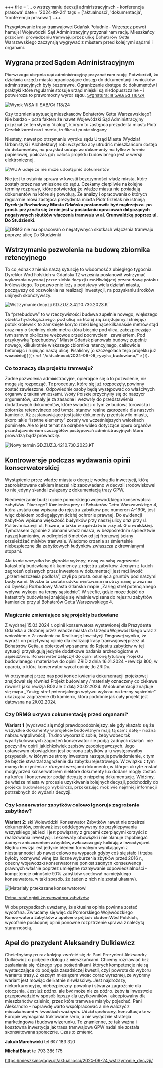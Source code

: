 +++
title = '... o wstrzymaniu decyzji administracyjnych - konferencja prasowa'
date = '2024-09-24'
tags = ['aktualnosci', 'dokumentacja', 'konferencja prasowa']
+++

Przygotowanie trasy tramwajowej Gdańsk Południe - Wrzeszcz powoli hamuje!
Wojewódzki Sąd Administracyjny przyznał nam rację. Mieszkańcy przeciwni prowadzeniu tramwaju przez ulicę Bohaterów Getta Warszawskiego zaczynają wygrywać z miastem przed kolejnymi sądami i organami. 

<!--more-->

## Wygrana przed Sądem Administracyjnym

Pierwszego sierpnia sąd administracyjny przyznał nam rację. Potwierdził, że działania urzędu miasta ograniczające dostęp do dokumentacji i wniosków administracyjnych były bezprawne. Ograniczanie dostępu do dokumentów i praktyki które regularnie stosuje urząd miejski są niedopuszczalne - i potwierdza to prawomocny wyrok sądu. 
[Sygnatura: III SAB/Gd 118/24](https://orzeczenia.nsa.gov.pl/doc/9F89CDBA22)

![Wyrok WSA III SAB/Gd 118/24](WSA-wyrok.jpg)

Czy to zmienia sytuację mieszkańców Bohaterów Getta Warszawskiego? 
Nie bardzo - poza faktem że nawet Wojewódzki Sąd Administracyjny przyznał że ten słynny “dialog”, którym to zastępca prezydenta miasta Piotr Grzelak karmi nas i media, to fikcja i puste slogany.

Niestety, nawet po otrzymaniu wyroku sądu Urząd Miasta (Wydział Urbanistyki i Architektury) robi wszystko aby utrudnić mieszkańcom dostęp do dokumentów, na przykład udając że dokumenty ma tylko w formie papierowej, podczas gdy całość projektu budowlanego jest w wersji elektronicznej. 

![WUiA udaje że nie może udostępnić dokumentów](WUiA-dokumenty_papierowe.png)

Nie jest to ostatnia sprawa w kwestii bezczynności władz miasta, które zostały przez nas wniesione do sądu. Czekamy cierpliwie na kolejne terminy rozprawy, które potwierdzą że władze miasta nie posiadają dokumentów na które się powołują. Że analizy i opracowania o których regularnie mówi zastępca prezydenta miasta Piotr Grzelak nie istnieją. 
**Dyrekcja Rozbudowy Miasta Gdańska postanowiła być mądrzejsza i po prostu przyznała się że nie jest w posiadaniu opracowań dotyczących negatywnych skutków właczenia tramwaju w al. Grunwaldzką poprzez ul. Do Studzienki**. 

![DRMG nie ma opracowań o negatywnych skutkach włączenia tramwaju poprzez ulicę Do Studzienki](brak_opracowan_o_negatywnych_skutkach_do_studzienki.png)

## Wstrzymanie pozwolenia na budowę zbiornika retencyjnego

To co jednak zmienia naszą sytuację to wiadomość z ubiegłego tygodnia. Dyrektor Wód Polskich w Gdańsku 12 września postanowił wstrzymać wykonanie wydanej przez siebie decyzji umożliwiającej przebudowę potoku królewskiego. To pozwolenie leży u podstawy wielu działań miasta, począwszy od pozwolenia na realizacji inwestycji, na pozyskaniu środków unijnych skończywszy. 

![Wstrzymanie decyzji GD.ZUZ.3.4210.730.2023.KT](wody-polskie_wstrzymanie_decyzji.jpg)

Ta “przebudowa” to w rzeczywistości budowa zupełnie nowego, większego obiektu hydrologicznego, pod ulicą na której się znajdujemy. Istniejący potok królewski to zamknięte koryto rzeki biegnące kilkanaście metrów stąd oraz rury o średnicy około metra która biegnie pod ulica, zabezpieczając tym samym okoliczne wieżowce przed podmyciem i zawaleniem. 
Pod przykrywką “przebudowy” Miasto Gdańsk planowało budowę zupełnie nowego, kilkukrotnie większego zbiornika retencyjnego, całkowicie betonując i rujnując naszą ulicę. Pisaliśmy [o szczegółach tego projektu już wcześniej]({{< ref "/aktualnosci/2024-06-06_ryzyka_budowlane/" >}}).

### Co to znaczy dla projektu tramwaju? 

Żadne pozwolenia administracyjne, opierające się o to pozwolenie, nie mogą się rozpocząć. Te procedury, które się już rozpoczęły, powinny zostać zawieszone. Odpowiednie osoby będą występować do właściwych organów z takimi wnioskami. 
Wody Polskie przychyliły się do naszych argumentów, uznały je za zasadne i wezwały do przedstawienia dodatkowych dokumentów, które świadczą o tym że budowa torowiska i zbiornika retencyjnego pod tymże, stanowi realne zagrożenie dla naszych kamienic.
Aż zastanawiające jest jakie dokumenty przedstawiło miasto, skoro takie “istotne elementy” zostały we wcześniejszych wnioskach pominięte. Ale to jest temat na odrębne wideo dotyczące oporu organów przed ujawnieniem szczegółów postępowań administracyjnych które prowadzą bądź prowadziły. 

![Nowy termin GD.ZUZ.3.4210.730.2023.KT](wody-polskie_nowy-termin.png)

## Kontrowersje podczas wydawania opinii konserwatorskiej

Wystąpienie przez władze miasta o decyzję wodną dla inwestycji, którą zaprojektowano całkiem inaczej niż zapowiadano w decyzji środowiskowej to nie jedyny skandal związany z dokumentacją trasy GPW.

Niedowierzanie budzi opinie pomorskiego wojewódzkiego konserwatora zabytków. Dlaczego? Kamienica przy ul Bohaterów Getta Warszawskiego 4, która  została ona wpisana do rejestru zabytków pod numerem A-1906, jest więc obiektem podlegającym ścisłej ochronie prawnej. Do ewidencji zabytków wpisana większość budynków przy naszej ulicy oraz przy ul. Politechnicznej i ul. Fiszera, a także w sąsiedztwie przy al. Grunwaldzkiej.  Tymczasem zgodnie z planami władz miasta, w bezpośrednim sąsiedztwie naszej kamienicy, w odległości 5 metrów od jej frontowej ściany przejeżdżać miałyby tramwaje. Wiadomo drgania są śmiertelnie niebezpieczne dla zabytkowych budynków zwłaszcza z drewnianymi stopami.   

Ale to nie wszystko bo głębokie wykopy, niosą za sobą zagrożenie katastrofą budowlaną dla kamienicy z rejestru zabytków. Jednym z takich zagrożeń opisanych przez inwestora w dokumentacji jest możliwość „przemieszczenia podłoża”, czyli po prostu osunięcia gruntów pod naszymi budynkami. Groźba ta została udokumentowana na otrzymanej przez nas od Dyrekcji Rozbudowy Miasta Gdańska mapie „Zasięg stref potencjalnego wpływu wykopu na tereny sąsiednie”. W strefie, gdzie może dojść do katastrofy budowlanej znajduje się właśnie wpisana do rejestru zabytków kamienica przy ul Bohaterów Getta Warszawskiego 4.


### Magicznie zmieniające się projekty budowlane

Z wydanej 15.02.2024 r. opinii konserwatora wystawionej dla Prezydenta Gdańska a złożonej przez władze miasta do Urzędu Wojewódzkiego wraz z wnioskiem o Zezwolenie na Realizację Inwestycji Drogowej wynika, że wyraża on pozytywną opinię dla realizacji trasy tramwajowej przez ul. Bohaterów Getta, a obiektowi wpisanemu do Rejestru zabytków w tej sytuacji przysługują jedynie dodatkowe badania archeologiczne w sąsiedztwie. Konserwator załączył do opinii stronę tytułową Projektu budowlanego / materiałów do opinii ZRID z dnia 16.01.2024 – rewizja B00, w oparciu, o którą konserwator wydał opinię do ZRIDu.

W otrzymanej przez nas pod koniec kwietnia dokumentacji projektowej znajdował się również Projekt budowlany / materiały oznaczony co ciekawe również jako rewizja B00 ale z datą 20.02.2024. W dokumentacji znajduje się mapa „Zasięg stref potencjalnego wpływu wykopu na tereny sąsiednie” ukazująca zagrożenie dla kamienic, która podobnie jak cały projekt jest datowana na 20.02.2024.

### Czy DRMG ukrywa dokumentację przed organami?

**Wariant 1** (wydawać się mógł prawdopodobniejszy, ale gdy okazało się że wszystkie dokumenty w projekcie budowlanym mają tą samą datę - można nabrać wątpliwości). 
Trudno wyobrazić sobie, żeby wobec tak wyartykułowanych zagrożeń konserwator nie podjął żadnych działań i nie poczynił w opinii jakichkolwiek zapisów zapobiegawczych. Jego ustawowym obowiązkiem jest ochrona zabytków a tu występowałby przypadek, w którym ze strony inwestora następuje powiadomienie, o tym że będzie stwarzał zagrożenie dla zabytku rejestrowego. 
W związku z tym mamy do czynienia z różnymi wersjami dokumentu, w którym ukryte zostać mogły przed konserwatorem niektóre dokumenty lub dodane mogły zostać na końcu i konserwator podjął decyzję o niepełną dokumentację. Widzimy, że władze miasta w procesie uzyskiwania kolejnych decyzji, podchodziły do projektu budowlanego wybiórczo, przekazując możliwie najmniej informacji potrzebnych do wydania decyzji.


### Czy konserwator zabytków celowo ignoruje zagrożenie zabytków?

**Wariant 2**: ski Wojewódzki Konserwator Zabytków nawet nie przejrzał dokumentów, ponieważ jest oddelegowywany do przyklepywania wszystkiego jak leci i jest powiązany z grupami czerpiącymi korzyści z realizowania inwestycji. Lekceważy obowiązki i nie planuje zapobiegać żadnym zniszczeniom zabytków, zwłaszcza gdy kolidują z inwestycjami. Błędna rewizja jest jedynie błędem formalnym wynikającym z niestaranności lub nawet celowo na wypadek gdyby coś się stało i trzeba byłoby rozmywać winę (za liczne wyburzenia zbytków przed 2016 r., obecny wojewódzki konserwator nie poniósł żadnych konsekwencji prawnych właśnie poprzez umiejętne rozmywanie odpowiedzialności - kompetencje odnośnie 90% zabytków scedował na miejskiego konserwatora, w taki sposób, że żaden z nich nie został ukarany).

![Materiały przekazane konserwatorowi](projekt_str-tytulowa_konserwator.png)

[Pełna treść opinii konserwatora zabytków](PWKZ_Gdansk_pozytywna_opinia.pdf)

W obu przypadkach uważamy, że aktualna opinia powinna zostać wycofana. Zwracamy się więc do Pomorskiego Wojewódzkiego Konserwatora Zabytków z apelem o pójście śladem Wód Polskich, wycofanie pochopnej opinii ponowne rozpatrzenie sprawa z należytą starannością.

## Apel do prezydent Aleksandry Dulkiewicz

Chcielibyśmy po raz kolejny zwrócić się do Pani Prezydent Aleksandry Dulkiewicz o podjęcie dialogu z mieszkańcami. Chcemy rozmawiać bez zasłaniania się różnego typu pośrednikami, których kompetencje nie są wystarczające do podjęcia zasadniczej kwestii, czyli powrotu do wyboru wariantu trasy. Z każdym miesiącem widać coraz wyraźniej, że wybrany wariant jest mówiąc delikatnie niewłaściwy. Jest najdroższy, niekonkurencyjny, niebezpieczny, powolny i stwarza zagrożenie dla otoczenia. Jest już późno, ale być może nie za późno, żeby tą inwestycję przeprowadzić w sposób lepszy dla użytkowników i akceptowalny dla mieszkańców dzielnic, przez które tramwaje miałyby pojechać. Pani Aleksandro – naprawdę warto współpracować a nie walczyć z mieszkańcami w kwestiach ważnych. Udział społeczny, konsultacje to w Europie wymagania traktowane serio, a nie wyłącznie strategia marketingowa i budowa wizerunku. To znamienne, że tak ważna i kosztowna inwestycja jak trasa tramwajowa GPW nadal nie została skonsultowana społecznie. Czas to zmienić. 

**Jakub Marchwicki**
tel 607 183 320

**Michał Błaut**
tel 793 386 175

https://mieszkancybgw.pl/aktualnosci/2024-09-24_wstrzymanie_decyzji/